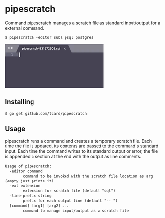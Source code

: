 # pipescratch

Command pipescratch manages a scratch file as standard input/output for a
external command.

```
$ pipescratch -editor subl psql postgres
```

![example session](example.gif)

## Installing

```
$ go get github.com/tcard/pipescratch
```

## Usage

pipescratch runs a command and creates a temporary scratch file. Each time
the file is updated, its contents are passed to the command's standard
input. Each time the command writes to its standard output or error, the
file is appended a section at the end with the output as line comments.

```
Usage of pipescratch:
  -editor command
    	command to be invoked with the scratch file location as arg (empty just prints it)
  -ext extension
    	extension for scratch file (default "sql")
  -line-prefix string
    	prefix for each output line (default "-- ")
  [command] [arg1] [arg2] ...
    	command to manage input/output as a scratch file
```


